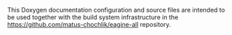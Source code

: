 This Doxygen documentation configuration and source files are intended to be used
together with the build system infrastructure in the
https://github.com/matus-chochlik/eagine-all repository.
